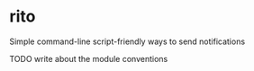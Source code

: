 # rito
Simple command-line script-friendly ways to send notifications

TODO write about the module conventions